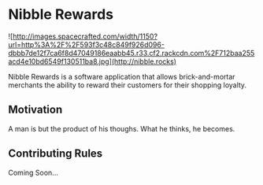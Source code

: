 # Nibble Rewards

![http://images.spacecrafted.com/width/1150?url=http%3A%2F%2F593f3c48c849f926d096-dbbb7de12f7ca6f8d47049186eaabb45.r33.cf2.rackcdn.com%2F712baa255acd4e10bd6549f130511ba8.jpg](http://nibble.rocks)


Nibble Rewards is a software application that allows brick-and-mortar merchants the ability to reward their customers for their shopping loyalty.

## Motivation

A man is but the product of his thoughs. What he thinks, he becomes.

## Contributing Rules

Coming Soon...
